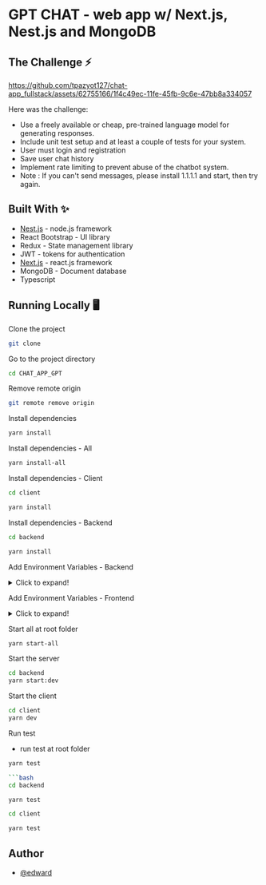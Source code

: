 # GPT CHAT - web app w/ Next.js, Nest.js and MongoDB

## The Challenge ⚡️

https://github.com/tpazyot127/chat-app_fullstack/assets/62755166/1f4c49ec-11fe-45fb-9c6e-47bb8a334057



Here was the challenge:

- Use a freely available or cheap, pre-trained language model for generating responses.
- Include unit test setup and at least a couple of tests for your system.
- User must login and registration
- Save user chat history 
- Implement rate limiting to prevent abuse of the chatbot system.
- Note : If you can't send messages, please install 1.1.1.1 and start, then try again.

## Built With ✨

- [Nest.js](https://nestjs.com/) - node.js framework
- React Bootstrap - UI library
- Redux - State management library
- JWT - tokens for authentication
- [Next.js](https://nextjs.org/) - react.js framework
- MongoDB - Document database
- Typescript

## Running Locally 🖥️

Clone the project

```bash
git clone
```

Go to the project directory

```bash
cd CHAT_APP_GPT
```

Remove remote origin

```bash
git remote remove origin
```

Install dependencies

```bash
yarn install
```

Install dependencies - All

```bash
yarn install-all
```

Install dependencies - Client

```bash
cd client
```

```bash
yarn install
```

Install dependencies - Backend

```bash
cd backend
```

```bash
yarn install
```

Add Environment Variables - Backend

<details>
  <summary>Click to expand!</summary>
  
  - `MONGODB_URL` 
  - `CLIENT_URL` : 'DEV' or 'PROD'
  - `OPENAI_ORGANIZATION`
  - `OPENAI_API_KEY`

</details>

Add Environment Variables - Frontend

<details>
  <summary>Click to expand!</summary>

  - `CLIENT_URL` : 'DEV' or 'PROD'

</details>

Start all at root folder

```bash
yarn start-all
```

Start the server

```bash
cd backend
yarn start:dev
```

Start the client

```bash
cd client
yarn dev
```

Run test
- run test at root folder
```bash
yarn test 

```bash
cd backend
```

```bash
yarn test
```

```bash
cd client
```

```bash
yarn test
```

## Author

- [@edward](https://github.com/tpazyot127)
